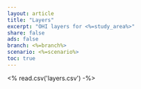 ```yaml
---
layout: article
title: "Layers"
excerpt: "OHI layers for <%=study_area%>"
share: false
ads: false
branch: <%=branch%>
scenario: <%=scenario%>
toc: true
---
```


<% read.csv('layers.csv') -%>
